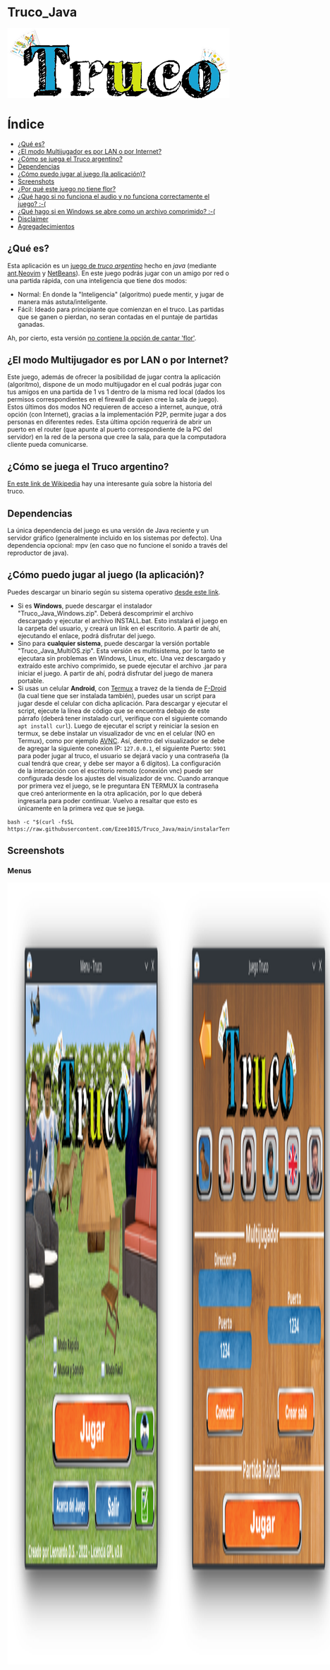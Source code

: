 # Truco_Java

![Logo](Truco_Java/src/truco_java/fondos/logo.png)

# Índice
<!-- vim-markdown-toc GFM -->

* [¿Qué es?](#qué-es)
* [¿El modo Multijugador es por LAN o por Internet?](#el-modo-multijugador-es-por-lan-o-por-internet)
* [¿Cómo se juega el Truco argentino?](#cómo-se-juega-el-truco-argentino)
* [Dependencias](#dependencias)
* [¿Cómo puedo jugar al juego (la aplicación)?](#cómo-puedo-jugar-al-juego-la-aplicación)
* [Screenshots](#screenshots)
* [¿Por qué este juego no tiene flor?](#por-qué-este-juego-no-tiene-flor)
* [¿Qué hago si no funciona el audio y no funciona correctamente el juego? :-(](#qué-hago-si-no-funciona-el-audio-y-no-funciona-correctamente-el-juego--)
* [¿Qué hago si en Windows se abre como un archivo comprimido? :-(](#qué-hago-si-en-windows-se-abre-como-un-archivo-comprimido--)
* [Disclaimer](#disclaimer)
* [Agregadecimientos](#agregadecimientos)

<!-- vim-markdown-toc -->

## ¿Qué es?
Esta aplicación es un [juego de *truco argentino*](https://es.wikipedia.org/wiki/Truco_argentino) hecho en *java* (mediante [ant](https://en.wikipedia.org/wiki/Apache_Ant),[Neovim](http://neovim.io/) y [NetBeans](https://es.wikipedia.org/wiki/NetBeans)). En este juego podrás jugar con un amigo por red o una partida rápida, con una inteligencia que tiene dos modos:
* Normal: En donde la "Inteligencia" (algoritmo) puede mentir, y jugar de manera más astuta/inteligente.
* Fácil: Ideado para principiante que comienzan en el truco. Las partidas que se ganen o pierdan, no seran contadas en el puntaje de partidas ganadas.

Ah, por cierto, esta versión [no contiene la opción de cantar 'flor'](https://github.com/Ezee1015/Truco_Java#por-qu%C3%A9-este-juego-no-tiene-flor).

## ¿El modo Multijugador es por LAN o por Internet?
Este juego, además de ofrecer la posibilidad de jugar contra la aplicación (algoritmo), dispone de un modo multijugador en el cual podrás jugar con tus amigos en una partida de 1 vs 1 dentro de la misma red local (dados los permisos correspondientes en el firewall de quien cree la sala de juego). Estos últimos dos modos NO requieren de acceso a internet, aunque, otrá opción (con Internet), gracias a la implementación P2P, permite jugar a dos personas en diferentes redes. Esta última opción requerirá de abrir un puerto en el router (que apunte al puerto correspondiente de la PC del servidor) en la red de la persona que cree la sala, para que la computadora cliente pueda comunicarse.

## ¿Cómo se juega el Truco argentino?
[En este link de Wikipedia](https://es.wikipedia.org/wiki/Truco_argentino) hay una interesante guía sobre la historia del truco.

## Dependencias
La única dependencia del juego es una versión de Java reciente y un servidor gráfico (generalmente incluido en los sistemas por defecto). Una dependencia opcional: mpv (en caso que no funcione el sonido a través del reproductor de java).

## ¿Cómo puedo jugar al juego (la aplicación)?
Puedes descargar un binario según su sistema operativo [desde este link](https://github.com/Ezee1015/Truco_Java/releases).
* Si es **Windows**, puede descargar el instalador "Truco_Java_Windows.zip". Deberá descomprimir el archivo descargado y ejecutar el archivo INSTALL.bat. Esto instalará el juego en la carpeta del usuario, y creará un link en el escritorio. A partir de ahí, ejecutando el enlace, podrá disfrutar del juego.
* Sino para **cualquier sistema**, puede descargar la versión portable "Truco_Java_MultiOS.zip". Esta versión es multisistema, por lo tanto se ejecutara sin problemas en Windows, Linux, etc. Una vez descargado y extraído este archivo comprimido, se puede ejecutar el archivo .jar para iniciar el juego. A partir de ahí, podrá disfrutar del juego de manera portable.
* Si usas un celular **Android**, con [Termux](https://f-droid.org/en/packages/com.termux/) a travez de la tienda de [F-Droid](https://f-droid.org/es/) (la cual tiene que ser instalada también), puedes usar un script para jugar desde el celular con dicha aplicación. Para descargar y ejecutar el script, ejecute la línea de código que se encuentra debajo de este párrafo (deberá tener instalado curl, verifique con el siguiente comando `apt install curl`). Luego de ejecutar el script y reiniciar la sesion en termux, se debe instalar un visualizador de vnc en el celular (NO en Termux), como por ejemplo [AVNC](https://play.google.com/store/apps/details?id=com.gaurav.avnc&gl=US). Así, dentro del visualizador se debe de agregar la siguiente conexion IP: `127.0.0.1`, el siguiente Puerto: `5901` para poder jugar al truco, el usuario se dejará vacío y una contraseña (la cual tendrá que crear, y debe ser mayor a 6 dígitos). La configuración de la interacción con el escritorio remoto (conexión vnc) puede ser configurada desde los ajustes del visualizador de vnc. Cuando arranque por primera vez el juego, se le preguntara EN TERMUX la contraseña que creó anteriormente en la otra aplicación, por lo que deberá ingresarla para poder continuar. Vuelvo a resaltar que esto es únicamente en la primera vez que se juega.
```
bash -c "$(curl -fsSL https://raw.githubusercontent.com/Ezee1015/Truco_Java/main/instalarTermux.sh)"
```

## Screenshots
<h3>Menus</h3>
<div style=" display:flex; flex-direction: row">
  <img src="https://raw.githubusercontent.com/Ezee1015/Truco_Java/main/screenshots/menu.png" alt="Menu" style="width: 380px;;">
  <img src="https://raw.githubusercontent.com/Ezee1015/Truco_Java/main/screenshots/menujugar.png" alt="Menu" style="width: 380px;">
  <img src="https://raw.githubusercontent.com/Ezee1015/Truco_Java/main/screenshots/registro.png" alt="Menu" style="width: 380px;;">
  <img src="https://raw.githubusercontent.com/Ezee1015/Truco_Java/main/screenshots/login.png" alt="Menu" style="width: 380px;">
<div>
<hr>
<h3>Multijugador</h3>
<div style=" display:flex; flex-direction: row">
  <img src="https://raw.githubusercontent.com/Ezee1015/Truco_Java/main/screenshots/cliente1.png" alt="Menu" style="width: 380px;">
  <img src="https://raw.githubusercontent.com/Ezee1015/Truco_Java/main/screenshots/servidor1.png" alt="Menu" style="width: 380px;">
  <img src="https://raw.githubusercontent.com/Ezee1015/Truco_Java/main/screenshots/cliente2.png" alt="Menu" style="width: 380px;">
  <img src="https://raw.githubusercontent.com/Ezee1015/Truco_Java/main/screenshots/servidor2.png" alt="Menu" style="width: 380px;">
  <img src="https://raw.githubusercontent.com/Ezee1015/Truco_Java/main/screenshots/cliente3.png" alt="Menu" style="width: 380px;">
  <img src="https://raw.githubusercontent.com/Ezee1015/Truco_Java/main/screenshots/servidor3.png" alt="Menu" style="width: 380px;">
<div>
<hr>
<h3>Partida Rapida</h3>
<div style=" display:flex; flex-direction: row">
  <img src="https://raw.githubusercontent.com/Ezee1015/Truco_Java/main/screenshots/juego1.png" alt="Menu" style="width: 380px;">
  <img src="https://raw.githubusercontent.com/Ezee1015/Truco_Java/main/screenshots/juego2.png" alt="Menu" style="width: 380px;">
  <img src="https://raw.githubusercontent.com/Ezee1015/Truco_Java/main/screenshots/juego3.png" alt="Menu" style="width: 380px;">
  <img src="https://raw.githubusercontent.com/Ezee1015/Truco_Java/main/screenshots/juego4.png" alt="Menu" style="width: 380px;">
  <img src="https://raw.githubusercontent.com/Ezee1015/Truco_Java/main/screenshots/juego5.png" alt="Menu" style="width: 380px;">
  <img src="https://raw.githubusercontent.com/Ezee1015/Truco_Java/main/screenshots/juego6.png" alt="Menu" style="width: 380px;">
<div>

## ¿Por qué este juego no tiene flor?
1. Por un motivo de simplificación del código del juego.
2. Personalmente no juego con flor.

Por lo que por ambas razones anteriores, dicidí no incluirlo.

## ¿Qué hago si no funciona el audio y no funciona correctamente el juego? :-(
Si no funciona el audio a través de la solución multimedia que incluye Java por defecto, se puede optar por instalar mpv para hacer funcionar el audio por esa alternativa. En caso que el juego no puede reproducir audio por ninguna de esas vías, se corrompe, por lo tanto, para poder hacer que el juego funcione correctamente, se puede desactivar el sonido desde el menú principal. Con esto el juego no reproducirá ningún sonido, y por ende no se romperá.

## ¿Qué hago si en Windows se abre como un archivo comprimido? :-(
Este es un problema con la configuración por defecto configurada para la apertura de archivos .jar. [Puede solucionarlo siguiendo estas instrucciones](https://stackoverflow.com/questions/57699084/how-to-open-a-jar-file-by-default-on-windows-10-64-bit) o [estas instrucciones](https://stackoverflow.com/questions/394616/running-jar-file-on-windows). El juego se instala en la carpeta del usuario.

## Disclaimer
Muchas gracias por haberse interesado en este juego. No se pretende ni se tiene la intención de ofender, insultar ni discriminar a nadie. Esta aplicación fue diseñada en forma humorística para divertir a sus jugadores. No es nuestra intensión perjudicar a ninguna persona y pedimos disculpas de antemano.

## Agregadecimientos
- Gracias a [ReadLoud](https://readloud.net/)  y a [TTSFree](https://ttsfree.com/) por permitir que este juego tuviera sonido de voces cuando la computadora canta truco, envido, etc..
- También agradecer a [Pixabay](pixabay.com) por los efectos de sonido y [la imagen de la cabaña](https://pixabay.com/es/illustrations/cabina-casa-caba%C3%B1a-casa-de-madera-5701374/).
- Las imágenes de la baraja de cartas son de Basquetteur - Trabajo propio, CC BY-SA 3.0, [Ver fuente](https://commons.wikimedia.org/w/index.php?curid=32842304)

